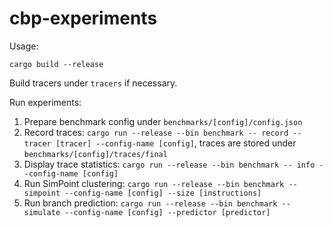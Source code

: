 # cbp-experiments

Usage:

```shell
cargo build --release
```

Build tracers under `tracers` if necessary.

Run experiments:

1. Prepare benchmark config under `benchmarks/[config]/config.json`
2. Record traces: `cargo run --release --bin benchmark -- record --tracer [tracer] --config-name [config]`, traces are stored under `benchmarks/[config]/traces/final`
3. Display trace statistics: `cargo run --release --bin benchmark -- info --config-name [config]`
3. Run SimPoint clustering: `cargo run --release --bin benchmark -- simpoint --config-name [config] --size [instructions]`
4. Run branch prediction: `cargo run --release --bin benchmark -- simulate --config-name [config] --predictor [predictor]`
